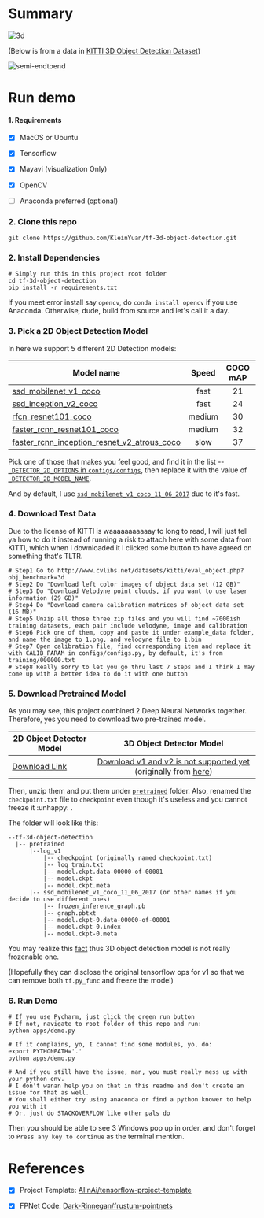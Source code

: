 # Summary

![3d](https://user-images.githubusercontent.com/8921629/41188550-0ed19016-6b74-11e8-92fb-193a8160d0e2.png)

(Below is from a data in [KITTI 3D Object Detection Dataset](http://www.cvlibs.net/datasets/kitti/eval_object.php?obj_benchmark=3d))

![semi-endtoend](https://user-images.githubusercontent.com/8921629/41068890-76807090-69a0-11e8-9794-62fc394667b3.png)

# Run demo

#### 1. Requirements

- [X] MacOS or Ubuntu

- [X] Tensorflow

- [X] Mayavi (visualization Only)

- [X] OpenCV

- [ ] Anaconda preferred (optional)

### 2. Clone this repo

```
git clone https://github.com/KleinYuan/tf-3d-object-detection.git
```

### 2. Install Dependencies

```
# Simply run this in this project root folder
cd tf-3d-object-detection
pip install -r requirements.txt
```

If you meet error install say `opencv`, do `conda install opencv` if you use Anaconda. Otherwise, dude, build from source and let's call it a day.

### 3. Pick a 2D Object Detection Model

In here we support 5 different 2D Detection models:

| Model name  | Speed | COCO mAP | Outputs |
| ------------ | :--------------: | :--------------: | :-------------: |
| [ssd_mobilenet_v1_coco](http://download.tensorflow.org/models/object_detection/ssd_mobilenet_v1_coco_11_06_2017.tar.gz) | fast | 21 | Boxes |
| [ssd_inception_v2_coco](http://download.tensorflow.org/models/object_detection/ssd_inception_v2_coco_11_06_2017.tar.gz) | fast | 24 | Boxes |
| [rfcn_resnet101_coco](http://download.tensorflow.org/models/object_detection/rfcn_resnet101_coco_11_06_2017.tar.gz)  | medium | 30 | Boxes |
| [faster_rcnn_resnet101_coco](http://download.tensorflow.org/models/object_detection/faster_rcnn_resnet101_coco_11_06_2017.tar.gz) | medium | 32 | Boxes |
| [faster_rcnn_inception_resnet_v2_atrous_coco](http://download.tensorflow.org/models/object_detection/faster_rcnn_inception_resnet_v2_atrous_coco_11_06_2017.tar.gz) | slow | 37 | Boxes |

Pick one of those that makes you feel good, and find it in the list -- [`_DETECTOR_2D_OPTIONS` in `configs/configs`](https://github.com/KleinYuan/tf-3d-object-detection/blob/master/configs/configs.py#L17),
then replace it with the value of [`_DETECTOR_2D_MODEL_NAME`](https://github.com/KleinYuan/tf-3d-object-detection/blob/master/configs/configs.py#L16).

And by default, I use [`ssd_mobilenet_v1_coco_11_06_2017`](https://github.com/KleinYuan/tf-3d-object-detection/blob/master/configs/configs.py#L16) due to it's fast.

### 4. Download Test Data

Due to the license of KITTI is waaaaaaaaaaay to long to read, I will just tell ya how to do it instead of running a risk to attach here with some data from KITTI, which
when I downloaded it I clicked some button to have agreed on something that's TLTR.

```
# Step1 Go to http://www.cvlibs.net/datasets/kitti/eval_object.php?obj_benchmark=3d
# Step2 Do "Download left color images of object data set (12 GB)"
# Step3 Do "Download Velodyne point clouds, if you want to use laser information (29 GB)"
# Step4 Do "Download camera calibration matrices of object data set (16 MB)"
# Step5 Unzip all those three zip files and you will find ~7000ish training datasets, each pair include velodyne, image and calibration
# Step6 Pick one of them, copy and paste it under example_data folder, and name the image to 1.png, and velodyne file to 1.bin
# Step7 Open calibration file, find corresponding item and replace it with CALIB_PARAM in configs/configs.py, by default, it's from training/000000.txt
# Step8 Really sorry to let you go thru last 7 Steps and I think I may come up with a better idea to do it with one button
```

### 5. Download Pretrained Model

As you may see, this project combined 2 Deep Neural Networks together. Therefore, yes you need to download two pre-trained model.

| 2D Object Detector Model  | 3D Object Detector Model |
| ------------ | :--------------: |
| [Download Link](https://github.com/KleinYuan/tf-object-detection/blob/master/README.md#introduction)| [Download v1 and v2 is not supported yet](https://shapenet.cs.stanford.edu/media/frustum_pointnets_snapshots.zip) (originally from [here](https://github.com/Dark-Rinnegan/frustum-pointnets/tree/app#training-frustum-pointnets))|

Then, unzip them and put them under [`pretrained`](https://github.com/KleinYuan/tf-3d-object-detection/tree/master/pretrained) folder. Also, renamed the `checkpoint.txt` file to `checkpoint` even though it's useless and you cannot freeze it :unhappy: .


The folder will look like this:

```
--tf-3d-object-detection
  |-- pretrained
      |--log_v1
          |-- checkpoint (originally named checkpoint.txt)
          |-- log_train.txt
          |-- model.ckpt.data-00000-of-00001
          |-- model.ckpt
          |-- model.ckpt.meta
      |-- ssd_mobilenet_v1_coco_11_06_2017 (or other names if you decide to use different ones)
          |-- frozen_inference_graph.pb
          |-- graph.pbtxt
          |-- model.ckpt-0.data-00000-of-00001
          |-- model.ckpt-0.index
          |-- model.ckpt-0.meta

```

You may realize this [fact](https://github.com/Dark-Rinnegan/frustum-pointnets/tree/app/app#intro) thus 3D object detection model is not really frozenable one.

(Hopefully they can disclose the original tensorflow ops for v1 so that we can remove both `tf.py_func` and freeze the model)

### 6. Run Demo

```
# If you use Pycharm, just click the green run button
# If not, navigate to root folder of this repo and run:
python apps/demo.py

# If it complains, yo, I cannot find some modules, yo, do:
export PYTHONPATH='.'
python apps/demo.py

# And if you still have the issue, man, you must really mess up with your python env.
# I don't wanan help you on that in this readme and don't create an issue for that as well.
# You shall either try using anaconda or find a python knower to help you with it
# Or, just do STACKOVERFLOW like other pals do

```

Then you should be able to see 3 Windows pop up in order, and don't forget to `Press any key to continue` as the terminal mention.


# References

- [X] Project Template: [AIInAi/tensorflow-project-template](https://github.com/AIInAi/tensorflow-project-template)

- [X] FPNet Code: [Dark-Rinnegan/frustum-pointnets](https://github.com/Dark-Rinnegan/frustum-pointnets/tree/app/app)
